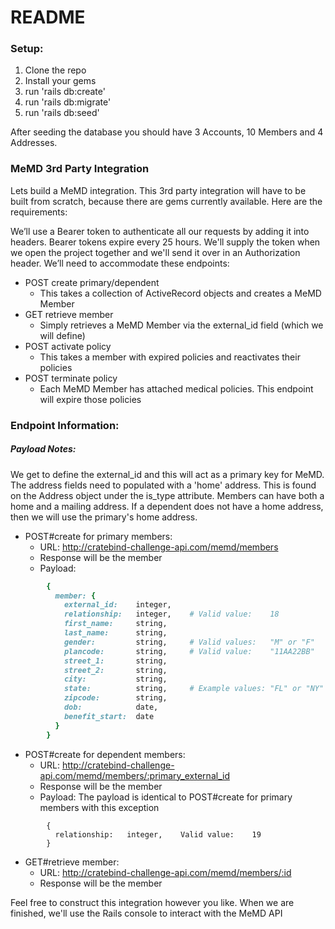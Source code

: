 # README

### Setup:
1. Clone the repo
2. Install your gems
3. run 'rails db:create'
4. run 'rails db:migrate'
5. run 'rails db:seed'
  
  After seeding the database you should have 3 Accounts, 10 Members and 4 Addresses.

### MeMD 3rd Party Integration

Lets build a MeMD integration. This 3rd party integration will have to be built from scratch, because there are gems currently available. Here are the requirements:

We’ll use a Bearer token to authenticate all our requests by adding it into headers. Bearer tokens expire every 25 hours. We'll supply the token when we open the project together and we'll send it over in an Authorization header. We’ll need to accommodate these endpoints:

  - POST create primary/dependent
      - This takes a collection of ActiveRecord objects and creates a MeMD Member
  - GET retrieve member
      - Simply retrieves a MeMD Member via the external_id field (which we will define)
  - POST activate policy
      - This takes a member with expired policies and reactivates their policies
  - POST terminate policy
      - Each MeMD Member has attached medical policies. This endpoint will expire those policies


### Endpoint Information:

##### Payload Notes:

We get to define the external_id and this will act as a primary key for MeMD. The address fields need to populated with a 'home' address. This is found on the Address object under the is_type attribute. Members can have both a home and a mailing address. If a dependent does not have a home address, then we will use the primary's home address. 

  - POST#create for primary members:
    - URL: http://cratebind-challenge-api.com/memd/members
    - Response will be the member
    - Payload: 
```ruby
        {
          member: { 
            external_id:    integer,
            relationship:   integer,    # Valid value:    18
            first_name:     string,
            last_name:      string,
            gender:         string,     # Valid values:   "M" or "F"
            plancode:       string,     # Valid value:    "11AA22BB"
            street_1:       string,
            street_2:       string,
            city:           string,
            state:          string,     # Example values: "FL" or "NY"
            zipcode:        string,
            dob:            date,
            benefit_start:  date
          }
        }
```


 - POST#create for dependent members:
    - URL: http://cratebind-challenge-api.com/memd/members/:primary_external_id
     - Response will be the member
    - Payload: The payload is identical to POST#create for primary members with this exception
```
        {
          relationship:   integer,    Valid value:    19
        }
```
  - GET#retrieve member:
    - URL: http://cratebind-challenge-api.com/memd/members/:id
    - Response will be the member


 Feel free to construct this integration however you like. When we are finished, we'll use the Rails console to interact with the MeMD API




